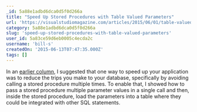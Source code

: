 ```yaml
---
_id: 5a88e1adbd6dca0d5f0d266a
title: "Speed Up Stored Procedures with Table Valued Parameters"
url: 'https://visualstudiomagazine.com/articles/2015/06/01/table-valued-parameters.aspx'
category: 5a88e1adbd6dca0d5f0d266a
slug: 'speed-up-stored-procedures-with-table-valued-parameters'
user_id: 5a83ce59d6eb0005c4ecda2c
username: 'bill-s'
createdOn: '2015-06-13T07:47:35.000Z'
tags: []
---
```


In an <a href="http://visualstudiomagazine.com/articles/2015/04/01/stored-procedure-and-temporary-tables.aspx" target="_blank">earlier column</a>, I suggested that one way to speed up your application was to reduce the trips you make to your database, specifically by avoiding calling a stored procedure multiple times. To enable that, I showed how to pass a stored procedure multiple parameter values in a single call and then, inside the stored procedure, load the parameters into a table where they could be integrated with other SQL statements.
